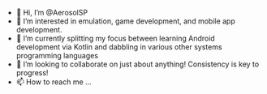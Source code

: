 - 👋 Hi, I’m @AerosolSP
- 👀 I’m interested in emulation, game development, and mobile app development.
- 🌱 I’m currently splitting my focus between learning Android development via Kotlin and dabbling in various other systems programming languages
- 💞️ I’m looking to collaborate on just about anything! Consistency is key to progress!
- 📫 How to reach me ...

<!---
AerosolSP/AerosolSP is a ✨ special ✨ repository because its `README.md` (this file) appears on your GitHub profile.
You can click the Preview link to take a look at your changes.
--->
